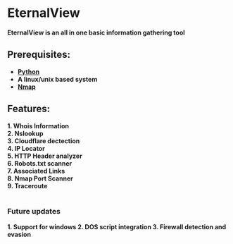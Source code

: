 # EternalView
<b>EternalView is an all in one basic information gathering tool<br>
<h2> Prerequisites:</h2>
  <ul type='1'>
  <li><a href ="https://www.python.org/downloads/">Python</a> </li>
    <li> A linux/unix based system</li>
  <li><a href="https://nmap.org/download.html">Nmap</a></li>
    </ul>
<h2> Features:</h2>
 1. Whois Information<br>
 2. Nslookup<br>
 3. Cloudflare dectection<br>
 4. IP Locator<br>
 5. HTTP Header analyzer<br>
 6. Robots.txt scanner<br>
 7. Associated Links<br>
 8. Nmap Port Scanner<br>
 9. Traceroute<br>
 
 <br>
 
 <h3> Future updates </h3>
 1. Support for windows
 2. DOS script integration
 3. Firewall detection and evasion
